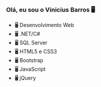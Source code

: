 ### Olá, eu sou o Vinicius Barros 🖥

- 🖥 Desenvolvimento Web
- 🖥 .NET/C#
- 🖥 SQL Server
- 🖥 HTML5 e CSS3
- 🖥 Bootstrap
- 🖥 JavaScript
- 🖥 jQuery

